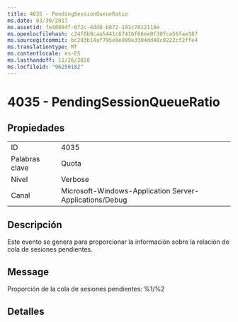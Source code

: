 ```yaml
---
title: 4035 - PendingSessionQueueRatio
ms.date: 03/30/2017
ms.assetid: fe40094f-6f2c-4dd8-b872-191c7812118e
ms.openlocfilehash: c24f0b8caa5441c67416f66ee0f30fca56fae387
ms.sourcegitcommit: bc293b14af795e0e999e3304dd40c0222cf2ffe4
ms.translationtype: MT
ms.contentlocale: es-ES
ms.lasthandoff: 11/26/2020
ms.locfileid: "96250182"
---
```

# <a name="4035---pendingsessionqueueratio"></a>4035 - PendingSessionQueueRatio

## <a name="properties"></a>Propiedades  
  
|||  
|-|-|  
|ID|4035|  
|Palabras clave|Quota|  
|Nivel|Verbose|  
|Canal|Microsoft-Windows-Application Server-Applications/Debug|  
  
## <a name="description"></a>Descripción  

 Este evento se genera para proporcionar la información sobre la relación de cola de sesiones pendientes.  
  
## <a name="message"></a>Message  

 Proporción de la cola de sesiones pendientes: %1/%2  
  
## <a name="details"></a>Detalles
